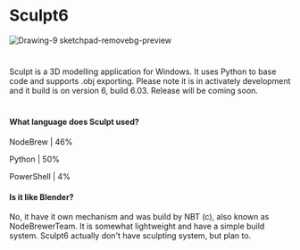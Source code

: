 # Sculpt6

![Drawing-9 sketchpad-removebg-preview](https://github.com/NodeBrewerTeam/Sculpt6/assets/158213815/2e9514bf-8e3f-45bc-bdcf-6a0d51325565)

#

Sculpt is a 3D modelling application for Windows. It uses Python to base code and supports .obj exporting. Please note it is in activately development and it build is on version 6, build 6.03. Release will be coming soon.

#

#### What language does Sculpt used?

NodeBrew   | 46%

Python     | 50%

PowerShell | 4%

#### Is it like Blender?

No, it have it own mechanism and was build by NBT (c), also known as NodeBrewerTeam. It is somewhat lightweight and have a simple build system. Sculpt6 actually don't have sculpting system, but plan to.
